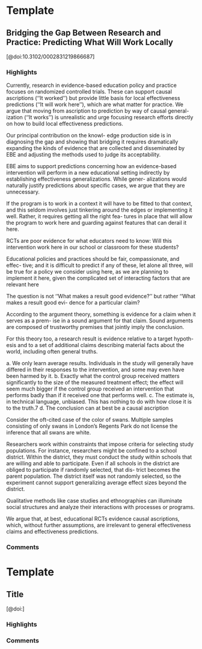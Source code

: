 # Template

## Bridging the Gap Between Research and Practice: Predicting What Will Work Locally
[@doi:10.3102/0002831219866687]

### Highlights
Currently, research in evidence-based education policy and practice focuses on randomized controlled trials. These can support causal ascriptions (‘‘It worked’’) but provide little basis for local effectiveness predictions (‘‘It will work here’’), which are what matter for practice. We argue that moving from ascription to prediction by way of causal general- ization (‘‘It works’’) is unrealistic and urge focusing research efforts directly on how to build local effectiveness predictions.

Our principal contribution on the knowl- edge production side is in diagnosing the gap and showing that bridging it requires dramatically expanding the kinds of evidence that are collected and disseminated by EBE and adjusting the methods used to judge its acceptability.

EBE aims to support predictions concerning how an evidence-based intervention will perform in a new educational setting indirectly by establishing effectiveness generalizations. While gener- alizations would naturally justify predictions about specific cases, we argue that they are unnecessary.

If the program is to work in a context it will have to be fitted to that context, and this seldom involves just tinkering around the edges or implementing it well. Rather, it requires getting all the right fea- tures in place that will allow the program to work here and guarding against features that can derail it here.

RCTs are poor evidence for what educators need to know: Will this intervention work here in our school or classroom for these students?

Educational policies and practices should be fair, compassionate, and effec- tive; and it is difficult to predict if any of these, let alone all three, will be true for a policy we consider using here, as we are planning to implement it here, given the complicated set of interacting factors that are relevant here


The question is not ‘‘What makes a result good evidence?’’ but rather ‘‘What makes a result good evi- dence for a particular claim?

According to the argument theory, something is evidence for a claim when it serves as a prem- ise in a sound argument for that claim. Sound arguments are composed of trustworthy premises that jointly imply the conclusion.

For this theory too, a research result is evidence relative to a target hypoth- esis and to a set of additional claims describing material facts about the world, including often general truths.

a. We only learn average results. Individuals in the study will generally have differed in their responses to the intervention, and some may even have been harmed by it.
b. Exactly what the control group received matters significantly to the size of the measured treatment effect; the effect will seem much bigger if the control group received an intervention that performs badly than if it received one that performs well.
c. The estimate is, in technical language, unbiased. This has nothing to do with how close it is to the truth.7
d. The conclusion can at best be a causal ascription

Consider the oft-cited case of the color of swans. Multiple samples consisting of only swans in London’s Regents Park do not license the inference that all swans are white.

Researchers work within constraints that impose criteria for selecting study populations. For instance, researchers might be confined to a school district. Within the district, they must conduct the study within schools that are willing and able to participate. Even if all schools in the district are obliged to participate if randomly selected, that dis- trict becomes the parent population. The district itself was not randomly selected, so the experiment cannot support generalizing average effect sizes beyond the district.

Qualitative methods like case studies and ethnographies can illuminate social structures and analyze their interactions with processes or programs.

We argue that, at best, educational RCTs evidence causal ascriptions, which, without further assumptions, are irrelevant to general effectiveness claims and effectiveness predictions.



### Comments


# Template

## Title
[@doi:]

### Highlights

### Comments